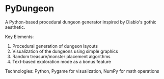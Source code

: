 # PyDungeon
A Python-based procedural dungeon generator inspired by Diablo's gothic aesthetic.

Key Elements:

1. Procedural generation of dungeon layouts
2. Visualization of the dungeons using simple graphics
3. Random treasure/monster placement algorithms
4. Text-based exploration mode as a bonus feature

Technologies: Python, Pygame for visualization, NumPy for math operations

